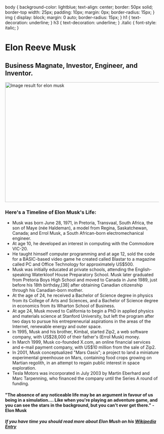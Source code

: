 
<!----------------NEW TRIBUTE PAGE---------------->
<!---------------------CSS----------------------------------->
body {
    background-color: lightblue;
    text-align: center;
    border: 50px solid; 
    border-top width: 25px;
    padding: 10px;
    margin: 0px;
    border-radius: 15px;
}
img {
    display: block;
    margin: 0 auto;
    border-radius: 15px;
}
h1 {
    text-decoration: underline;
}
h3 {
    text-decoration: underline;
}
.italic {
    font-style: italic;
}

<!----------------HTML------------------------------------------>
<head>
  <title>Tribute Page</title>
  <meta charset="UTF-8">
</head>

<h1>Elon Reeve Musk</h1>

<h2>Business Magnate, Investor, Engineer, and Inventor.</h2>

<img width="699" height="393" class="irc_mi iMENAmDOCSks-pQOPx8XEepE" style="margin-top: 0px;" onload="google.aft&amp;&amp;google.aft(this)" alt="Image result for elon musk" src="https://c.fastcompany.net/multisite_files/fastcompany/imagecache/1280/poster/2015/10/3052889-poster-p-2-the-issue-with-existing-batteries-is-that-they-suck.jpg">

<h3>Here's a Timeline of Elon Musk's Life:</h3>
<div class="text-left">
  <ul>
    <li>Musk was born June 28, 1971, in Pretoria, Transvaal, South Africa, the son of Maye (née Haldeman), a model from Regina, Saskatchewan, Canada; and Errol Musk, a South African-born electromechanical engineer.</li>
    <li>At age 10, he developed an interest in computing with the Commodore VIC-20.</li>
    <li>He taught himself computer programming and at age 12, sold the code for a BASIC-based video game he created called Blastar to a magazine called PC and Office Technology for approximately US$500.</li>
    <li>Musk was initially educated at private schools, attending the English-speaking Waterkloof House Preparatory School. Musk later graduated from Pretoria Boys High School and moved to Canada in June 1989, just before his 18th birthday,[38] after obtaining
      Canadian citizenship through his Canadian-born mother.</li>
    <li>At the age of 24, he received a Bachelor of Science degree in physics from its College of Arts and Sciences, and a Bachelor of Science degree in economics from its Wharton School of Business.</li>
    <li>At age 24, Musk moved to California to begin a PhD in applied physics and materials science at Stanford University, but left the program after two days to pursue his entrepreneurial aspirations in the areas of the Internet, renewable energy and outer
      space.</li>
    <li>In 1995, Musk and his brother, Kimbal, started Zip2, a web software company, with US$28,000 of their father's (Errol Musk) money.</li>
    <li>In March 1999, Musk co-founded X.com, an online financial services and e-mail payment company, with US$10 million from the sale of Zip2.</li>
    <li>In 2001, Musk conceptualized "Mars Oasis"; a project to land a miniature experimental greenhouse on Mars, containing food crops growing on Martian regolith, in an attempt to regain public interest in space exploration.</li>
    <li>Tesla Motors was incorporated in July 2003 by Martin Eberhard and Marc Tarpenning, who financed the company until the Series A round of funding.</li>
  </ul>
</div>
<h4 class="italic">"The absence of any noticeable life may be an argument in favour of us being in a simulation.... Like when you're playing an adventure game, and you can see the stars in the background, but you can't ever get there." -Elon Musk</h4>

<h5>If you have time you should read more about Elon Mush on his <a href="https://en.wikipedia.org/wiki/Elon_Musk">Wikipedia Entry</a</h5>
